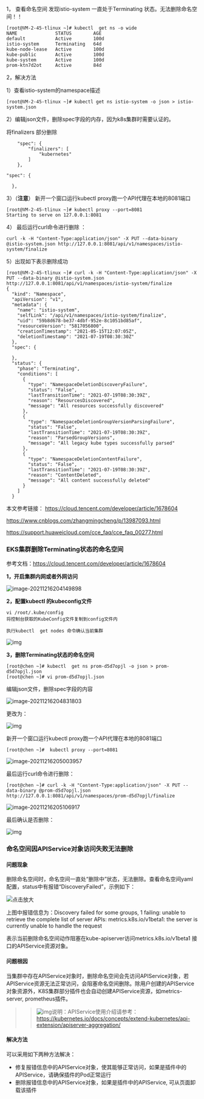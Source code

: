 

1， 查看命名空间  发现istio-system 一直处于Terminating 状态。无法删除命名空间！！ 

```
[root@VM-2-45-tlinux ~]# kubectl  get ns -o wide
NAME              STATUS        AGE
default           Active        100d
istio-system      Terminating   64d
kube-node-lease   Active        100d
kube-public       Active        100d
kube-system       Active        100d
prom-ktn7d2ot     Active        84d
```

2，解决方法

 1）查看istio-system的namespace描述 

```
[root@VM-2-45-tlinux ~]# kubectl get ns istio-system -o json > istio-system.json
```

 2）编辑json文件，删除spec字段的内存，因为k8s集群时需要认证的。 

 将finalizers 部分删除

```
    "spec": {
        "finalizers": [
            "kubernetes"
        ]
    },
```

```
"spec": {
    
  },
```



3）（**注意**） 新开一个窗口运行kubectl proxy跑一个API代理在本地的8081端口 

```
[root@VM-2-45-tlinux ~]# kubectl proxy --port=8081
Starting to serve on 127.0.0.1:8081

```

4） 最后运行curl命令进行删除 ：

```
curl -k -H "Content-Type:application/json" -X PUT --data-binary @istio-system.json http://127.0.0.1:8081/api/v1/namespaces/istio-system/finalize
```

5）出现如下表示删除成功

```
[root@VM-2-45-tlinux ~]# curl -k -H "Content-Type:application/json" -X PUT --data-binary @istio-system.json http://127.0.0.1:8081/api/v1/namespaces/istio-system/finalize
{
  "kind": "Namespace",
  "apiVersion": "v1",
  "metadata": {
    "name": "istio-system",
    "selfLink": "/api/v1/namespaces/istio-system/finalize",
    "uid": "59b8d678-be37-4dbf-952e-8c1051bd85af",
    "resourceVersion": "5817056800",
    "creationTimestamp": "2021-05-15T12:07:05Z",
    "deletionTimestamp": "2021-07-19T08:30:30Z"
  },
  "spec": {
    
  },
  "status": {
    "phase": "Terminating",
    "conditions": [
      {
        "type": "NamespaceDeletionDiscoveryFailure",
        "status": "False",
        "lastTransitionTime": "2021-07-19T08:30:39Z",
        "reason": "ResourcesDiscovered",
        "message": "All resources successfully discovered"
      },
      {
        "type": "NamespaceDeletionGroupVersionParsingFailure",
        "status": "False",
        "lastTransitionTime": "2021-07-19T08:30:39Z",
        "reason": "ParsedGroupVersions",
        "message": "All legacy kube types successfully parsed"
      },
      {
        "type": "NamespaceDeletionContentFailure",
        "status": "False",
        "lastTransitionTime": "2021-07-19T08:30:39Z",
        "reason": "ContentDeleted",
        "message": "All content successfully deleted"
      }
    ]
  }
```

 本文参考链接： https://cloud.tencent.com/developer/article/1678604

https://www.cnblogs.com/zhangmingcheng/p/13987093.html

https://support.huaweicloud.com/cce_faq/cce_faq_00277.html



### EKS集群删除Terminating状态的命名空间

参考文档：https://cloud.tencent.com/developer/article/1678604

**1，开启集群内网或者外网访问**

![image-20211216204149898](https://chen1900s-1257020962.cos.ap-chongqing.myqcloud.com/my-blog/image/202305042123086.png)

**2，配置kubectl 的kubeconfig文件**

```
vi /root/.kube/config
将控制台获取的KubeConfig文件复制到config文件内

执行kubectl  get nodes 命令确认当前集群
```

![img](https://chen1900s-1257020962.cos.ap-chongqing.myqcloud.com/my-blog/image/202305042123140.png)



**3，删除Terminating状态的命名空间**

```
[root@chen ~]# kubectl  get ns prom-d5d7opjl -o json > prom-d5d7opjl.json
[root@chen ~]# vi prom-d5d7opjl.json 
```

编辑json文件，删除spec字段的内容

![image-20211216204831803](https://chen1900s-1257020962.cos.ap-chongqing.myqcloud.com/my-blog/image/202305042123187.png)

更改为：

![img](https://chen1900s-1257020962.cos.ap-chongqing.myqcloud.com/my-blog/image/202305042123229.png)



新开一个窗口运行kubectl proxy跑一个API代理在本地的8081端口

```
[root@chen ~]#  kubectl proxy --port=8081
```

![image-20211216205003957](https://chen1900s-1257020962.cos.ap-chongqing.myqcloud.com/my-blog/image/202305042123285.png)

最后运行curl命令进行删除：

```
[root@chen ~]# curl -k -H "Content-Type:application/json" -X PUT --data-binary @prom-d5d7opjl.json   http://127.0.0.1:8081/api/v1/namespaces/prom-d5d7opjl/finalize
```

![image-20211216205106917](https://chen1900s-1257020962.cos.ap-chongqing.myqcloud.com/my-blog/image/202305042123324.png)



最后确认是否删除：

![img](https://chen1900s-1257020962.cos.ap-chongqing.myqcloud.com/my-blog/image/202305042123380.png)





### 命名空间因APIService对象访问失败无法删除

#### 问题现象

删除命名空间时，命名空间一直处“删除中”状态，无法删除。查看命名空间yaml配置，status中有报错“DiscoveryFailed”，示例如下：

![点击放大](https://chen1900s-1257020962.cos.ap-chongqing.myqcloud.com/my-blog/image/202305042123423.png)

上图中报错信息为：Discovery failed for some groups, 1 failing: unable to retrieve the complete list of server APIs: metrics.k8s.io/v1beta1: the server is currently unable to handle the request

表示当前删除命名空间动作阻塞在kube-apiserver访问metrics.k8s.io/v1beta1 接口的APIService资源对象。

#### 问题根因

当集群中存在APIService对象时，删除命名空间会先访问APIService对象，若APIService资源无法正常访问，会阻塞命名空间删除。除用户创建的APIService对象资源外，K8S集群部分插件也会自动创建APIService资源，如metrics-server, prometheus插件。

> > ![img](https://chen1900s-1257020962.cos.ap-chongqing.myqcloud.com/my-blog/image/202305042123469.svg)说明：APIService使用介绍请参考：https://kubernetes.io/docs/concepts/extend-kubernetes/api-extension/apiserver-aggregation/

#### 解决方法

可以采用如下两种方法解决：

- 修复报错信息中的APIService对象，使其能够正常访问，如果是插件中的APIService，请确保插件的Pod正常运行
- 删除报错信息中的APIService对象，如果是插件中的APIService, 可从页面卸载该插件